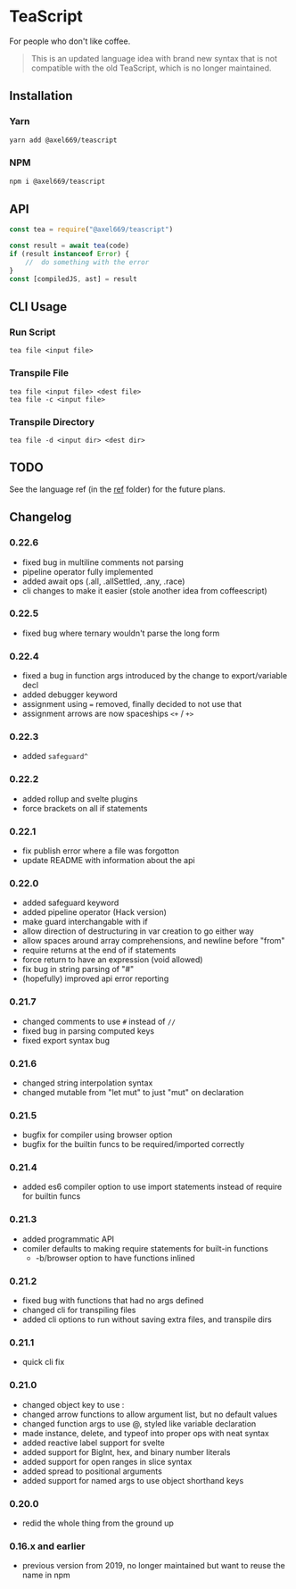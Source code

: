 # TeaScript
For people who don't like coffee.

> This is an updated language idea with brand new syntax that is not compatible
> with the old TeaScript, which is no longer maintained.

## Installation

### Yarn
```bash
yarn add @axel669/teascript
```

### NPM
```bash
npm i @axel669/teascript
```

## API
```javascript
const tea = require("@axel669/teascript")

const result = await tea(code)
if (result instanceof Error) {
    //  do something with the error
}
const [compiledJS, ast] = result
```

## CLI Usage

### Run Script
```
tea file <input file>
```
### Transpile File
```
tea file <input file> <dest file>
tea file -c <input file>
```
### Transpile Directory
```
tea file -d <input dir> <dest dir>
```

## TODO
See the language ref (in the [ref](/ref) folder) for the future plans.

## Changelog

### 0.22.6
+ fixed bug in multiline comments not parsing
+ pipeline operator fully implemented
+ added await ops (.all, .allSettled, .any, .race)
+ cli changes to make it easier (stole another idea from coffeescript)

### 0.22.5
+ fixed bug where ternary wouldn't parse the long form

### 0.22.4
+ fixed a bug in function args introduced by the change to export/variable decl
+ added debugger keyword
+ assignment using `=` removed, finally decided to not use that
+ assignment arrows are now spaceships `<+` / `+>`

### 0.22.3
+ added `safeguard^`

### 0.22.2
+ added rollup and svelte plugins
+ force brackets on all if statements

### 0.22.1
+ fix publish error where a file was forgotton
+ update README with information about the api

### 0.22.0
+ added safeguard keyword
+ added pipeline operator (Hack version)
+ make guard interchangable with if
+ allow direction of destructuring in var creation to go either way
+ allow spaces around array comprehensions, and newline before "from"
+ require returns at the end of if statements
+ force return to have an expression (void allowed)
+ fix bug in string parsing of "#"
+ (hopefully) improved api error reporting

### 0.21.7
+ changed comments to use `#` instead of `//`
+ fixed bug in parsing computed keys
+ fixed export syntax bug

### 0.21.6
+ changed string interpolation syntax
+ changed mutable from "let mut" to just "mut" on declaration

### 0.21.5
+ bugfix for compiler using browser option
+ bugfix for the builtin funcs to be required/imported correctly

### 0.21.4
+ added es6 compiler option to use import statements instead of require for
    builtin funcs

### 0.21.3
+ added programmatic API
+ comiler defaults to making require statements for built-in functions
    + -b/browser option to have functions inlined

### 0.21.2
+ fixed bug with functions that had no args defined
+ changed cli for transpiling files
+ added cli options to run without saving extra files, and transpile dirs

### 0.21.1
+ quick cli fix

### 0.21.0
+ changed object key to use :
+ changed arrow functions to allow argument list, but no default values
+ changed function args to use @, styled like variable declaration
+ made instance, delete, and typeof into proper ops with neat syntax
+ added reactive label support for svelte
+ added support for BigInt, hex, and binary number literals
+ added support for open ranges in slice syntax
+ added spread to positional arguments
+ added support for named args to use object shorthand keys

### 0.20.0
- redid the whole thing from the ground up

### 0.16.x and earlier
- previous version from 2019, no longer maintained but want to reuse the name
    in npm
